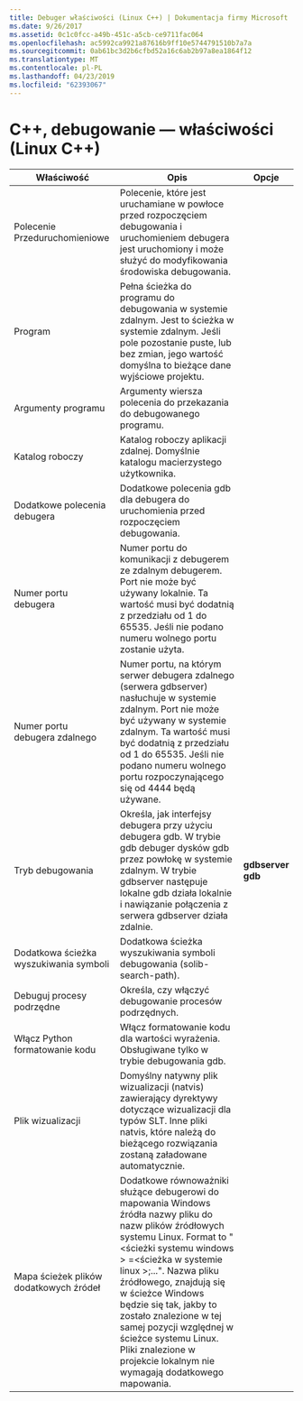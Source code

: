 ```yaml
---
title: Debuger właściwości (Linux C++) | Dokumentacja firmy Microsoft
ms.date: 9/26/2017
ms.assetid: 0c1c0fcc-a49b-451c-a5cb-ce9711fac064
ms.openlocfilehash: ac5992ca9921a87616b9ff10e5744791510b7a7a
ms.sourcegitcommit: 0ab61bc3d2b6cfbd52a16c6ab2b97a8ea1864f12
ms.translationtype: MT
ms.contentlocale: pl-PL
ms.lasthandoff: 04/23/2019
ms.locfileid: "62393067"
---
```

# <a name="c-debugging-properties-linux-c"></a>C++, debugowanie — właściwości (Linux C++)

Właściwość | Opis | Opcje
--- | ---| ---
Polecenie Przeduruchomieniowe | Polecenie, które jest uruchamiane w powłoce przed rozpoczęciem debugowania i uruchomieniem debugera jest uruchomiony i może służyć do modyfikowania środowiska debugowania.
Program | Pełna ścieżka do programu do debugowania w systemie zdalnym. Jest to ścieżka w systemie zdalnym. Jeśli pole pozostanie puste, lub bez zmian, jego wartość domyślna to bieżące dane wyjściowe projektu.
Argumenty programu | Argumenty wiersza polecenia do przekazania do debugowanego programu.
Katalog roboczy | Katalog roboczy aplikacji zdalnej. Domyślnie katalogu macierzystego użytkownika.
Dodatkowe polecenia debugera | Dodatkowe polecenia gdb dla debugera do uruchomienia przed rozpoczęciem debugowania.
Numer portu debugera | Numer portu do komunikacji z debugerem ze zdalnym debugerem. Port nie może być używany lokalnie. Ta wartość musi być dodatnią z przedziału od 1 do 65535. Jeśli nie podano numeru wolnego portu zostanie użyta.
Numer portu debugera zdalnego | Numer portu, na którym serwer debugera zdalnego (serwera gdbserver) nasłuchuje w systemie zdalnym. Port nie może być używany w systemie zdalnym. Ta wartość musi być dodatnią z przedziału od 1 do 65535. Jeśli nie podano numeru wolnego portu rozpoczynającego się od 4444 będą używane.
Tryb debugowania | Określa, jak interfejsy debugera przy użyciu debugera gdb. W trybie gdb debuger dysków gdb przez powłokę w systemie zdalnym. W trybie gdbserver następuje lokalne gdb działa lokalnie i nawiązanie połączenia z serwera gdbserver działa zdalnie. | **gdbserver**<br>**gdb**<br>
Dodatkowa ścieżka wyszukiwania symboli | Dodatkowa ścieżka wyszukiwania symboli debugowania (solib-search-path).
Debuguj procesy podrzędne | Określa, czy włączyć debugowanie procesów podrzędnych.
Włącz Python formatowanie kodu | Włącz formatowanie kodu dla wartości wyrażenia. Obsługiwane tylko w trybie debugowania gdb.
Plik wizualizacji | Domyślny natywny plik wizualizacji (natvis) zawierający dyrektywy dotyczące wizualizacji dla typów SLT. Inne pliki natvis, które należą do bieżącego rozwiązania zostaną załadowane automatycznie.
Mapa ścieżek plików dodatkowych źródeł | Dodatkowe równoważniki służące debugerowi do mapowania Windows źródła nazwy pliku do nazw plików źródłowych systemu Linux. Format to "\<ścieżki systemu windows > =\<ścieżka w systemie linux >;...". Nazwa pliku źródłowego, znajdują się w ścieżce Windows będzie się tak, jakby to zostało znalezione w tej samej pozycji względnej w ścieżce systemu Linux. Pliki znalezione w projekcie lokalnym nie wymagają dodatkowego mapowania.
